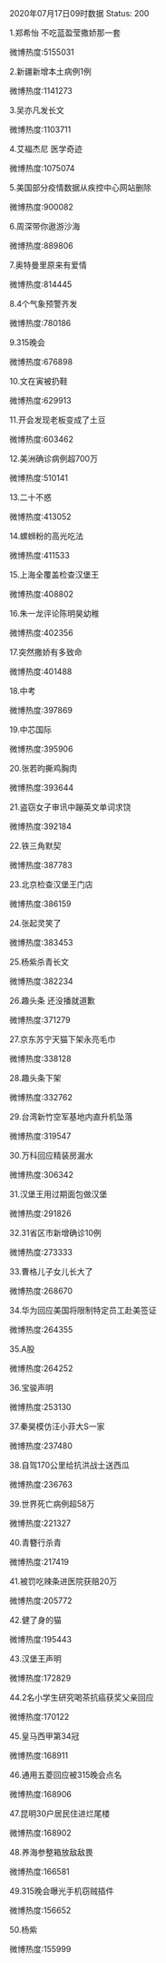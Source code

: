 2020年07月17日09时数据
Status: 200

1.郑希怡 不吃蓝盈莹撒娇那一套

微博热度:5155031

2.新疆新增本土病例1例

微博热度:1141273

3.吴亦凡发长文

微博热度:1103711

4.艾福杰尼 医学奇迹

微博热度:1075074

5.美国部分疫情数据从疾控中心网站删除

微博热度:900082

6.周深带你遨游沙海

微博热度:889806

7.奥特曼里原来有爱情

微博热度:814445

8.4个气象预警齐发

微博热度:780186

9.315晚会

微博热度:676898

10.文在寅被扔鞋

微博热度:629913

11.开会发现老板变成了土豆

微博热度:603462

12.美洲确诊病例超700万

微博热度:510141

13.二十不惑

微博热度:413052

14.螺蛳粉的高光吃法

微博热度:411533

15.上海全覆盖检查汉堡王

微博热度:408802

16.朱一龙评论陈明昊幼稚

微博热度:402356

17.突然撒娇有多致命

微博热度:401488

18.中考

微博热度:397869

19.中芯国际

微博热度:395906

20.张若昀撕鸡胸肉

微博热度:393644

21.盗窃女子审讯中蹦英文单词求饶

微博热度:392184

22.铁三角默契

微博热度:387783

23.北京检查汉堡王门店

微博热度:386159

24.张起灵笑了

微博热度:383453

25.杨紫杀青长文

微博热度:382234

26.趣头条 还没播就道歉

微博热度:371279

27.京东苏宁天猫下架永亮毛巾

微博热度:338128

28.趣头条下架

微博热度:332762

29.台湾新竹空军基地内直升机坠落

微博热度:319547

30.万科回应精装房漏水

微博热度:306342

31.汉堡王用过期面包做汉堡

微博热度:291826

32.31省区市新增确诊10例

微博热度:273333

33.曹格儿子女儿长大了

微博热度:268670

34.华为回应美国将限制特定员工赴美签证

微博热度:264355

35.A股

微博热度:264252

36.宝骏声明

微博热度:253130

37.秦昊模仿汪小菲大S一家

微博热度:237480

38.自驾170公里给抗洪战士送西瓜

微博热度:236763

39.世界死亡病例超58万

微博热度:221327

40.青簪行杀青

微博热度:217419

41.被罚吃辣条进医院获赔20万

微博热度:205772

42.健了身的猫

微博热度:195443

43.汉堡王声明

微博热度:172829

44.2名小学生研究喝茶抗癌获奖父亲回应

微博热度:170122

45.皇马西甲第34冠

微博热度:168911

46.通用五菱回应被315晚会点名

微博热度:168906

47.昆明30户居民住进烂尾楼

微博热度:168902

48.养海参整箱放敌敌畏

微博热度:166581

49.315晚会曝光手机窃贼插件

微博热度:156652

50.杨紫

微博热度:155999

